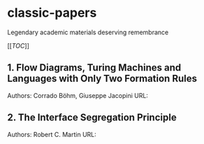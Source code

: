 # classic-papers
Legendary academic materials deserving remembrance

[[_TOC_]]

## 1. Flow Diagrams, Turing Machines and Languages with Only Two Formation Rules
Authors: Corrado Böhm, Giuseppe Jacopini
URL:

## 2. The Interface Segregation Principle
Authors: Robert C. Martin
URL:

